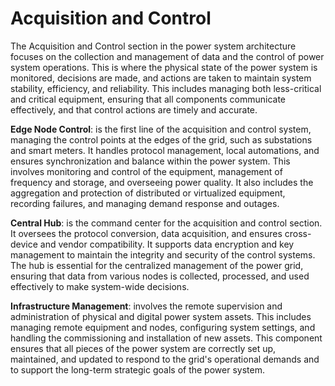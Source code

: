 # Acquisition and Control

The Acquisition and Control section in the power system architecture focuses on the collection and management of data and the control of power system operations. This is where the physical state of the power system is monitored, decisions are made, and actions are taken to maintain system stability, efficiency, and reliability. This includes managing both less-critical and critical equipment, ensuring that all components communicate effectively, and that control actions are timely and accurate.

**Edge Node Control**: is the first line of the acquisition and control system, managing the control points at the edges of the grid, such as substations and smart meters. It handles protocol management, local automations, and ensures synchronization and balance within the power system. This involves monitoring and control of the equipment, management of frequency and storage, and overseeing power quality. It also includes the aggregation and protection of distributed or virtualized equipment, recording failures, and managing demand response and outages.

**Central Hub**: is the command center for the acquisition and control section. It oversees the protocol conversion, data acquisition, and ensures cross-device and vendor compatibility. It supports data encryption and key management to maintain the integrity and security of the control systems. The hub is essential for the centralized management of the power grid, ensuring that data from various nodes is collected, processed, and used effectively to make system-wide decisions.

**Infrastructure Management**: involves the remote supervision and administration of physical and digital power system assets. This includes managing remote equipment and nodes, configuring system settings, and handling the commissioning and installation of new assets. This component ensures that all pieces of the power system are correctly set up, maintained, and updated to respond to the grid's operational demands and to support the long-term strategic goals of the power system.        
           